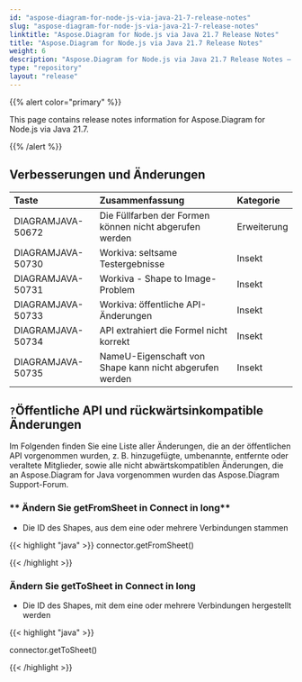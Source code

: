 ```yaml
---
id: "aspose-diagram-for-node-js-via-java-21-7-release-notes"
slug: "aspose-diagram-for-node-js-via-java-21-7-release-notes"
linktitle: "Aspose.Diagram for Node.js via Java 21.7 Release Notes"
title: "Aspose.Diagram for Node.js via Java 21.7 Release Notes"
weight: 6
description: "Aspose.Diagram for Node.js via Java 21.7 Release Notes – the latest updates and fixes."
type: "repository"
layout: "release"
---
```

{{% alert color="primary" %}}

This page contains release notes information for Aspose.Diagram for Node.js via Java 21.7.

{{% /alert %}}
## **Verbesserungen und Änderungen**  ##

|**Taste**|**Zusammenfassung**|**Kategorie**|
|:- |:- |:- |
|DIAGRAMJAVA-50672|Die Füllfarben der Formen können nicht abgerufen werden|Erweiterung|
|DIAGRAMJAVA-50730|Workiva: seltsame Testergebnisse|Insekt|
|DIAGRAMJAVA-50731|Workiva - Shape to Image-Problem|Insekt|
|DIAGRAMJAVA-50733|Workiva: öffentliche API-Änderungen|Insekt|
|DIAGRAMJAVA-50734|API extrahiert die Formel nicht korrekt|Insekt|
|DIAGRAMJAVA-50735|NameU-Eigenschaft von Shape kann nicht abgerufen werden|Insekt|
## `?`**Öffentliche API und rückwärtsinkompatible Änderungen**
Im Folgenden finden Sie eine Liste aller Änderungen, die an der öffentlichen API vorgenommen wurden, z. B. hinzugefügte, umbenannte, entfernte oder veraltete Mitglieder, sowie alle nicht abwärtskompatiblen Änderungen, die an Aspose.Diagram for Java vorgenommen wurden das Aspose.Diagram Support-Forum.
### ** Ändern Sie getFromSheet in Connect in long**
- Die ID des Shapes, aus dem eine oder mehrere Verbindungen stammen

{{< highlight "java" >}}
connector.getFromSheet()

{{< /highlight >}}
### **Ändern Sie getToSheet in Connect in long**
- Die ID des Shapes, mit dem eine oder mehrere Verbindungen hergestellt werden

{{< highlight "java" >}}

connector.getToSheet()

{{< /highlight >}}
